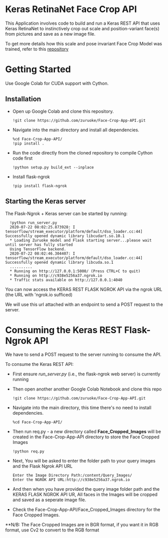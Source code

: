 # Keras RetinaNet Face Crop API 

This Application involves code to build and run a Keras REST API that uses Keras RetinaNet to instinctively crop out scale and position-variant face(s) from pictures and save as a new image file.

To get more details how this scale and pose invariant Face Crop Model was trained, refer to this [repository](https://github.com/zuruoke/Face-Crop-App) 

# Getting Started

Use Google Colab for CUDA support with Cython.

## Installation

- Open up Google Colab and clone this repository.

      !git clone https://github.com/zuruoke/Face-Crop-App-API.git
      
- Navigate into the main directory and install all dependencies.

      %cd Face-Crop-App-API/
      !pip install .
      
- Run the code directly from the cloned repository to compile Cython code first

      !python setup.py build_ext --inplace
      
- Install flask-ngrok

      !pip install flask-ngrok
      
      
## Starting the Keras server

The Flask-Ngrok + Keras server can be started by running:
      
      !python run_server.py 
      2020-07-22 08:02:25.873928: I tensorflow/stream_executor/platform/default/dso_loader.cc:44] Successfully opened dynamic library libcudart.so.10.1
      * Loading Zuruoke model and Flask starting server...please wait until server has fully started
      Using TensorFlow backend.
      2020-07-22 08:02:46.304407: I tensorflow/stream_executor/platform/default/dso_loader.cc:44] Successfully opened dynamic library libcuda.so.1
      ..........
      * Running on http://127.0.0.1:5000/ (Press CTRL+C to quit)
      * Running on http://c938e5256a37.ngrok.io
      * Traffic stats available on http://127.0.0.1:4040
      
You can now access the KERAS REST FLASK NGROK API via the ngrok URL (the URL with 'ngrok.io sufficed) 

We will use this url attached with an endpoint to send a POST request to the server.

# Consuming the Keras REST Flask-Ngrok API

We have to send a POST request to the server running to consume the API.

To consume the Keras REST API:

- First ensure *run_server.py* (i.e., the flask-ngrok web server) is currently running

- Then open another another Google Colab Notebook and clone this repo
   
      !git clone https://github.com/zuruoke/Face-Crop-App-API.git
   
- Navigate into the main directory, this time there's no need to install dependencies.

      %cd Face-Crop-App-API/
      
      
- Then run req.py - a new directory called **Face_Cropped_Images** will be created in the Face-Crop-App-API directory to store the Face Cropped Images

      !python req.py
      
- Next, You will be asked to enter the folder path to your query images and the Flask Ngrok API URL 
      
      Enter the Image Directory Path:/content/Query_Images/
      Enter the NGROK API URL:http://c938e5256a37.ngrok.io
      

- And then when you have provided the query image folder path and the KERAS FLASK NGROK API UR, All faces in the Images will be cropped and saved as a seperate image file.

- Check the Face-Crop-App-API/Face_Cropped_Images directory for the Face Cropped Images.





   
 **N/B: The Face Cropped Images are in BGR format, if you want it in RGB format, use Cv2 to convert to the RGB format

    
      


